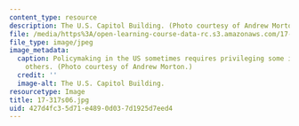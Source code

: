 ```yaml
---
content_type: resource
description: The U.S. Capitol Building. (Photo courtesy of Andrew Morton.)
file: /media/https%3A/open-learning-course-data-rc.s3.amazonaws.com/17-317-u-s-social-policy-spring-2006/427d4fc35d71e4890d037d1925d7eed4_17-317s06.jpg
file_type: image/jpeg
image_metadata:
  caption: Policymaking in the US sometimes requires privileging some interests over
    others. (Photo courtesy of Andrew Morton.)
  credit: ''
  image-alt: The U.S. Capitol Building.
resourcetype: Image
title: 17-317s06.jpg
uid: 427d4fc3-5d71-e489-0d03-7d1925d7eed4
---
```

